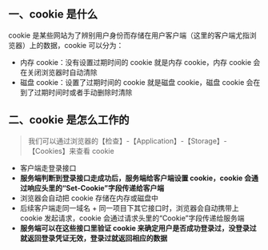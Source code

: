 ## 一、cookie 是什么

cookie 是某些网站为了辨别用户身份而存储在用户客户端（这里的客户端尤指浏览器）上的数据，cookie 可以分为：
* 内存 cookie：没有设置过期时间的 cookie 就是内存 cookie，内存 cookie 会在关闭浏览器时自动清除
* 磁盘 cookie：设置了过期时间的 cookie 就是磁盘 cookie，磁盘 cookie 会在到了过期时间时或者手动删除时清除

## 二、cookie 是怎么工作的

> 我们可以通过浏览器的【检查】-【Application】-【Storage】-【Cookies】来查看 cookie

* 客户端走登录接口
* **服务端判断到登录接口走成功后，服务端给客户端设置 cookie，cookie 会通过响应头里的“Set-Cookie”字段传递给客户端**
* 浏览器会自动把 cookie 存储在内存或磁盘中
* 后续客户端走同一域名 + 同一项目下其它接口时，浏览器会自动携带上 cookie 发起请求，cookie 会通过请求头里的“Cookie”字段传递给服务端
* **服务端可以在这些接口里验证 cookie 来确定用户是否成功登录过，没登录过就返回登录凭证无效，登录过就返回相应的数据**